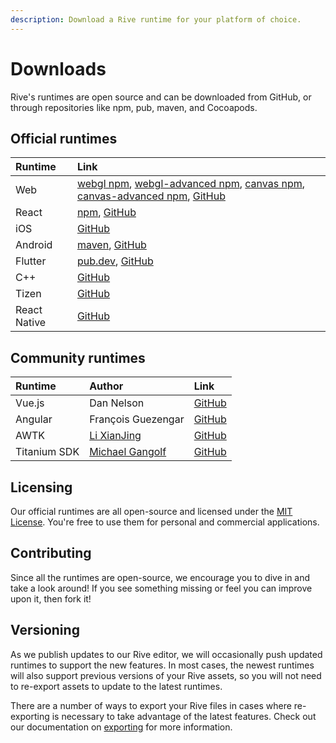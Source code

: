 ```yaml
---
description: Download a Rive runtime for your platform of choice.
---
```


# Downloads

Rive's runtimes are open source and can be downloaded from GitHub, or through repositories like npm, pub, maven, and Cocoapods.

## Official runtimes

| Runtime      | Link                                                                                                                                                                                                                                                                                                                                        |
| :----------- | :------------------------------------------------------------------------------------------------------------------------------------------------------------------------------------------------------------------------------------------------------------------------------------------------------------------------------------------ |
| Web          | ​[webgl npm](https://www.npmjs.com/package/@rive-app/webgl), ​[webgl-advanced npm](https://www.npmjs.com/package/@rive-app/webgl-advanced), [canvas npm](https://www.npmjs.com/package/@rive-app/canvas), ​[canvas-advanced npm](https://www.npmjs.com/package/@rive-app/canvas-advanced), [GitHub](https://github.com/rive-app/rive-wasm)​ |
| React        | [npm](https://www.npmjs.com/package/rive-react), [GitHub](https://github.com/rive-app/rive-react)                                                                                                                                                                                                                                           |
| iOS          | [GitHub](https://github.com/rive-app/rive-ios)                                                                                                                                                                                                                                                                                              |
| Android      | [maven](https://search.maven.org/artifact/app.rive/rive-android), [GitHub](https://github.com/rive-app/rive-android)                                                                                                                                                                                                                        |
| Flutter      | ​[pub.dev](https://pub.dev/packages/rive), [GitHub](https://github.com/rive-app/rive-flutter)​                                                                                                                                                                                                                                              |
| C++          | ​[GitHub](https://github.com/rive-app/rive-cpp)                                                                                                                                                                                                                                                                                             |
| Tizen        | [GitHub](https://github.com/rive-app/rive-tizen)                                                                                                                                                                                                                                                                                            |
| React Native | [GitHub](https://github.com/rive-app/rive-react-native)                                                                                                                                                                                                                                                                                     |

## Community runtimes

| Runtime | Author                                       | Link                                                          |
| :------ | :------------------------------------------- | :------------------------------------------------------------ |
| Vue.js  | Dan Nelson                                   | [GitHub](https://github.com/Coded-Clouds/Rive_Vue_ExampleApp) |
| Angular | François Guezengar                           | [GitHub](https://github.com/dappsnation/ng-rive)              |
| AWTK    | [Li XianJing](https://twitter.com/xianjimli) | [GitHub](https://github.com/zlgopen/awtk-widget-rive)         |
| Titanium SDK    | [Michael Gangolf](https://twitter.com/michaelgangolf) | [GitHub](https://github.com/m1ga/ti.animation)         |

## Licensing

Our official runtimes are all open-source and licensed under the [MIT License](https://choosealicense.com/licenses/mit/). You're free to use them for personal and commercial applications.

## Contributing

Since all the runtimes are open-source, we encourage you to dive in and take a look around! If you see something missing or feel you can improve upon it, then fork it!

## Versioning

As we publish updates to our Rive editor, we will occasionally push updated runtimes to support the new features. In most cases, the newest runtimes will also support previous versions of your Rive assets, so you will not need to re-export assets to update to the latest runtimes.

There are a number of ways to export your Rive files in cases where re-exporting is necessary to take advantage of the latest features. Check out our documentation on [exporting](../editor/exporting.md) for more information.
